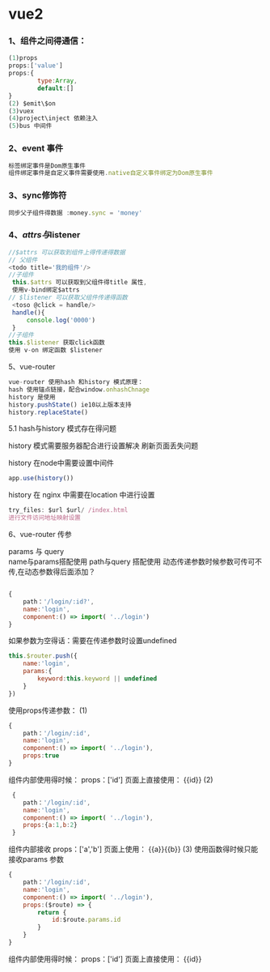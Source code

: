# vue2

### 1、组件之间得通信：

```js
(1)props
props:['value']
props:{
        type:Array,
        default:[]
}
(2) $emit\$on
(3)vuex
(4)project\inject 依赖注入
(5)bus 中间件
```

### 2、event 事件

```js
标签绑定事件是Dom原生事件
组件绑定事件是自定义事件需要使用.native自定义事件绑定为Dom原生事件
```

### 3、sync修饰符

```js
同步父子组件得数据 :money.sync = 'money'
```

### 4、$attrs与$listener

```js
//$attrs 可以获取到组件上得传递得数据
// 父组件
<todo title='我的组件'/>
//子组件
 this.$attrs 可以获取到父组件得title 属性,
 使用v-bind绑定$attrs
// $listener 可以获取父组件传递得函数
 <toso @click = handle/>
 handle(){
     console.log('0000')
 }
//子组件
this.$listener 获取click函数
使用 v-on 绑定函数 $listener
```

5、vue-router

```js
vue-router 使用hash 和history 模式原理：
hash 使用锚点链接，配合window.onhashChnage 
history 是使用
history.pushState() ie10以上版本支持
history.replaceState()
```

5.1 hash与history 模式存在得问题

history 模式需要服务器配合进行设置解决 刷新页面丢失问题

history 在node中需要设置中间件

```js
app.use(history())
```

history 在 nginx 中需要在location 中进行设置

```js
try_files: $url $url/ /index.html
进行文件访问地址映射设置
```

6、vue-router 传参

params 与 query  
name与params搭配使用
path与query 搭配使用
动态传递参数时候参数可传可不传,在动态参数得后面添加？

```js

{
    path：'/login/:id?',
    name:'login',
    component:() => import( '../login')
}

```

如果参数为空得话：需要在传递参数时设置undefined

```js
this.$router.push({
    name:'login',
    params:{
        keyword:this.keyword || undefined
    }
})
```

使用props传递参数：
(1)

```js
{
    path：'/login/:id',
    name:'login',
    component:() => import( '../login'),
    props:true
}
```

组件内部使用得时候：
props：['id']
页面上直接使用：
{{id}}
(2)

```js
 {
    path：'/login/:id',
    name:'login',
    component:() => import( '../login'),
    props:{a:1,b:2}
 }
```

组件内部接收
props：['a','b']
页面上使用：
{{a}}{{b}}
(3) 使用函数得时候只能接收params 参数

```js
{
    path：'/login/:id',
    name:'login',
    component:() => import( '../login'),
    props:($route) => {
        return {
            id:$route.params.id
        }
    }
}
```

组件内部使用得时候：
props：['id']
页面上直接使用：
{{id}}

